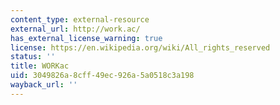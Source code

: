```yaml
---
content_type: external-resource
external_url: http://work.ac/
has_external_license_warning: true
license: https://en.wikipedia.org/wiki/All_rights_reserved
status: ''
title: WORKac
uid: 3049826a-8cff-49ec-926a-5a0518c3a198
wayback_url: ''
---
```

